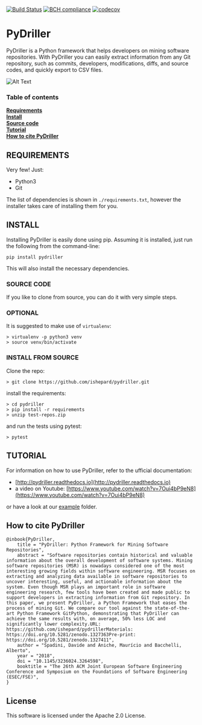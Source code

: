 [![Build Status](https://travis-ci.org/ishepard/pydriller.svg?branch=master)](https://travis-ci.org/ishepard/pydriller)
[![BCH compliance](https://bettercodehub.com/edge/badge/ishepard/pydriller?branch=master&token=fdd54de940e65d248cd892ac8791a1445f38c88f)](https://bettercodehub.com/)
[![codecov](https://codecov.io/gh/ishepard/pydriller/branch/master/graph/badge.svg)](https://codecov.io/gh/ishepard/pydriller)


# PyDriller

PyDriller is a Python framework that helps developers on mining software repositories. With PyDriller you can easily extract information from any Git repository, such as commits, developers, modifications, diffs, and source codes, and quickly export to CSV files.

![Alt Text](https://ishepard.github.io/images/mygif.gif)

### Table of contents
**[Requirements](#requirements)**<br>
**[Install](#install)**<br>
**[Source code](#source-code)**<br>
**[Tutorial](#tutorial)**<br>
**[How to cite PyDriller](#how-to-cite-pydriller)**<br>


## REQUIREMENTS
Very few! Just:

- Python3
- Git

The list of dependencies is shown in `./requirements.txt`, however the installer takes care of installing them for you.

## INSTALL

Installing PyDriller is easily done using pip. Assuming it is installed, just run the following from the command-line:

```
pip install pydriller
```
This will also install the necessary dependencies.

### SOURCE CODE

If you like to clone from source, you can do it with very simple steps.

### OPTIONAL

It is suggested to make use of `virtualenv`:

```
> virtualenv -p python3 venv
> source venv/bin/activate
```

### INSTALL FROM SOURCE
Clone the repo:

```
> git clone https://github.com/ishepard/pydriller.git
```

install the requirements:

```
> cd pydriller
> pip install -r requirements
> unzip test-repos.zip
```
and run the tests using pytest:

```
> pytest
```


## TUTORIAL
For information on how to use PyDriller, refer to the ufficial documentation:

- [http://pydriller.readthedocs.io](http://pydriller.readthedocs.io)
- a video on Youtube: [https://www.youtube.com/watch?v=7Oui4bP9eN8](https://www.youtube.com/watch?v=7Oui4bP9eN8)

or have a look at our [example](https://github.com/ishepard/pydriller/tree/master/examples) folder.

## How to cite PyDriller

```
@inbook{PyDriller,
	title = "PyDriller: Python Framework for Mining Software Repositories",
	abstract = "Software repositories contain historical and valuable information about the overall development of software systems. Mining software repositories (MSR) is nowadays considered one of the most interesting growing fields within software engineering. MSR focuses on extracting and analyzing data available in software repositories to uncover interesting, useful, and actionable information about the system. Even though MSR plays an important role in software engineering research, few tools have been created and made public to support developers in extracting information from Git repository. In this paper, we present PyDriller, a Python Framework that eases the process of mining Git. We compare our tool against the state-of-the-art Python Framework GitPython, demonstrating that PyDriller can achieve the same results with, on average, 50% less LOC and significantly lower complexity.URL: https://github.com/ishepard/pydrillerMaterials: https://doi.org/10.5281/zenodo.1327363Pre-print: https://doi.org/10.5281/zenodo.1327411",
	author = "Spadini, Davide and Aniche, Maurício and Bacchelli, Alberto",
	year = "2018",
	doi = "10.1145/3236024.3264598",
	booktitle = "The 26th ACM Joint European Software Engineering Conference and Symposium on the Foundations of Software Engineering (ESEC/FSE)",
}
```

## License

This software is licensed under the Apache 2.0 License.
